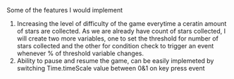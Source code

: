 Some of the features I would implement 
1. Increasing the level of difficulty of the game everytime a ceratin amount of stars are collected. As we are already have count of stars collected, I will create two more variables, one to set the threshold for number of stars collected and the other for condition check to trigger an event whenever % of threshold variable changes.
2. Ability to pause and resume the game, can be easily implemeted by switching Time.timeScale value between 0&1 on key press event
   
